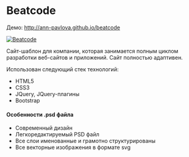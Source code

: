 # Beatcode
Демо: http://ann-pavlova.github.io/beatcode

[![Beatcode](https://i.imgur.com/thL6k8D.png)](http://ann-pavlova.github.io/beatcode)

Сайт-шаблон для компании, которая занимается полным циклом разработки веб-сайтов и приложений. Сайт полностью адаптивен.

Использован следующий стек технологий:
- HTML5
- CSS3
- JQuery, JQuery-плагины
- Bootstrap

#### Особенности .psd файла
- Современный дизайн
- Легкоредактируемый PSD файл
- Все слои именованные и грамотно структурированы
- Все векторные изображения в формате svg


